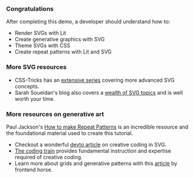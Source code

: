 ### Congratulations

After completing this demo, a developer should understand how to:

- Render SVGs with Lit
- Create generative graphics with SVG
- Theme SVGs with CSS
- Create repeat patterns with Lit and SVG

### More SVG resources

- CSS-Tricks has an [extensive series](https://css-tricks.com/lodge/svg/) covering more advanced SVG concepts.
- Sarah Soueidan's blog also covers a [wealth of SVG topics](https://www.sarasoueidan.com/tags/svg/)
and is well worth your time.

### More resources on generative art 

Paul Jackson's [How to make Repeat Patterns](https://www.laurenceking.com/products/how-to-make-repeat-patterns)
is an incredible resource and the foundational material used to create this
tutorial.

- Checkout a wonderful [devto article](https://dev.to/georgedoescode/a-generative-svg-starter-kit-5cm1)
on creative coding in SVG.
- [The coding train](https://thecodingtrain.com/) provides fundamental
instruction and expertise required of creative coding.
- Learn more about grids and generative patterns with this [article](https://frontend.horse/articles/generative-grids/)
by frontend horse.